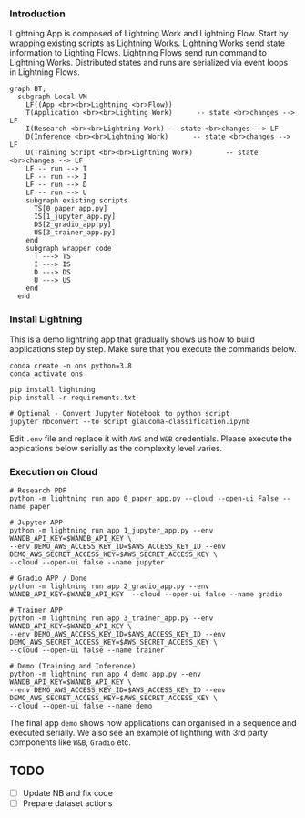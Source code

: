 ### Introduction
Lightning App is composed of Lightning Work and Lightning Flow. Start by wrapping existing scripts as Lightning Works. Lightning Works send state information to Lighting Flows. Lightning Flows send run command to Lightning Works. Distributed states and runs are serialized via event loops in Lightning Flows.

```mermaid
graph BT;
  subgraph Local VM
    LF((App <br><br>Lightning <br>Flow))
    T(Application <br><br>Lighting Work)      -- state <br>changes --> LF
    I(Research <br><br>Lightning Work) -- state <br>changes --> LF
    D(Inference <br><br>Lightning Work)      -- state <br>changes --> LF
    U(Training Script <br><br>Lightning Work)        -- state <br>changes --> LF  
    LF -- run --> T
    LF -- run --> I
    LF -- run --> D 
    LF -- run --> U 
    subgraph existing scripts
      TS[0_paper_app.py]
      IS[1_jupyter_app.py]
      DS[2_gradio_app.py]
      US[3_trainer_app.py]
    end
    subgraph wrapper code
      T ---> TS
      I ---> IS
      D ---> DS
      U ---> US  
    end
  end
```

### Install Lightning

This is a demo lightning app that gradually shows us how to build applications step by step. Make sure that you execute the commands below. 

```
conda create -n ons python=3.8
conda activate ons

pip install lightning
pip install -r requirements.txt

# Optional - Convert Jupyter Notebook to python script
jupyter nbconvert --to script glaucoma-classification.ipynb
```

Edit `.env` file and replace it with `AWS` and `W&B` credentials. Please execute the appications below serially as the complexity level varies.

### Execution on Cloud
```
# Research PDF
python -m lightning run app 0_paper_app.py --cloud --open-ui False --name paper

# Jupyter APP
python -m lightning run app 1_jupyter_app.py --env WANDB_API_KEY=$WANDB_API_KEY \
--env DEMO_AWS_ACCESS_KEY_ID=$AWS_ACCESS_KEY_ID --env DEMO_AWS_SECRET_ACCESS_KEY=$AWS_SECRET_ACCESS_KEY \
--cloud --open-ui false --name jupyter

# Gradio APP / Done
python -m lightning run app 2_gradio_app.py --env WANDB_API_KEY=$WANDB_API_KEY  --cloud --open-ui false --name gradio

# Trainer APP
python -m lightning run app 3_trainer_app.py --env WANDB_API_KEY=$WANDB_API_KEY \
--env DEMO_AWS_ACCESS_KEY_ID=$AWS_ACCESS_KEY_ID --env DEMO_AWS_SECRET_ACCESS_KEY=$AWS_SECRET_ACCESS_KEY \
--cloud --open-ui false --name trainer

# Demo (Training and Inference)
python -m lightning run app 4_demo_app.py --env WANDB_API_KEY=$WANDB_API_KEY \
--env DEMO_AWS_ACCESS_KEY_ID=$AWS_ACCESS_KEY_ID --env DEMO_AWS_SECRET_ACCESS_KEY=$AWS_SECRET_ACCESS_KEY \
--cloud --open-ui false --name demo
```

The final app `demo` shows how applications can organised in a sequence and executed serially. We also see an example of lighthing with 3rd party components like `W&B`, `Gradio` etc.

## TODO
- [ ] Update NB and fix code
- [ ] Prepare dataset actions
